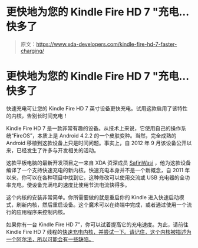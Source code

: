 # 更快地为您的 Kindle Fire HD 7 "充电...快多了

> 原文：<https://www.xda-developers.com/kindle-fire-hd-7-faster-charging/>

# 更快地为您的 Kindle Fire HD 7 "充电...快多了

快速充电可让您的 Kindle Fire HD 7 英寸设备更快充电。试用这款启用了该特性的内核，告别长时间充电！

Kindle Fire HD 7 是一款非常有趣的设备。从技术上来说，它使用自己的操作系统“FireOS”，本质上是 Android 4.2.2 的一个皮肤变种。当然，完全成熟的 Android 移植到这款设备上只是时间问题。事实上，自 2012 年 9 月该设备公开以来，已经发生了许多与开发相关的活动。

这款平板电脑的最新开发项目之一来自 XDA 资深成员 [SafinWasi](http://forum.xda-developers.com/member.php?u=5609616) ，他为这款设备编译了一个支持快速充电的新内核。快速充电本身并不是一个新概念，自 2011 年以来，你可以在各种项目中找到它。这种修改可以使用交流或 USB 充电器的全功率充电，使设备充满电的速度比使用节流电流快得多。

这个内核的安装非常简单。你所需要做的就是重启你的 Kindle 进入快速启动模式，刷新内核，然后重启设备。这个魔术可以在终端中完成，或者通过使用一个流行的应用程序来控制内核。

如果你有一台 Kindle Fire HD 7”，你可以试着提高它的充电速度。为此，请前往 Kindle Fire HD 7 线程的[快速充电内核，并尝试一下。请记住，这个内核被描述为一个阿尔法，所以可能会有一些缺陷。](http://forum.xda-developers.com/kindle-fire-hd/7-development/kernel-fastcharge-kernel-kindle-fire-hd-t2860637)